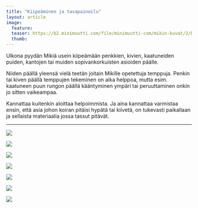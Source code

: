 ```yaml
---
title: "Kiipeäminen ja tasapainoilu"
layout: article
image:
  feature:
  teaser: https://b2.minimuutti.com/file/minimuutti-com/mikin-kuvat/2/DSC29282-245px.jpg
  thumb:
---
```


Ulkona pyydän Mikiä usein kiipeämään penkkien, kivien, kaatuneiden puiden, kantojen tai muiden sopivankorkuisten asioiden päälle.

Niiden päällä yleensä vielä teetän joitain Mikille opetettuja temppuja. Penkin tai kiven päällä temppujen tekeminen on aika helppoa, mutta esim. kaatuneen puun rungon päällä kääntyminen ympäri tai peruuttaminen onkin jo sitten vaikeampaa.

Kannattaa kuitenkin aloittaa helpoimmista. Ja aina kannattaa varmistaa ensin, että asia johon koiran pitäisi hypätä tai kiivetä, on tukevasti paikallaan ja sellaista materiaalia jossa tassut pitävät.

---

![](https://b2.minimuutti.com/file/minimuutti-com/mikin-kuvat/2/DSC29282-800px.jpg)

![](https://b2.minimuutti.com/file/minimuutti-com/aktivointi/kiipeaminen-ja-tasapainoilu/DSC29291_2-800px.jpg)

![](https://b2.minimuutti.com/file/minimuutti-com/mikin-kuvat/2/DSC07458-800px.jpg)

![](https://b2.minimuutti.com/file/minimuutti-com/aktivointi/kiipeaminen-ja-tasapainoilu/DSC02974_2-800px.jpg)

![](https://b2.minimuutti.com/file/minimuutti-com/mikin-kuvat/3/DSC13827-800px.jpg)

![](https://b2.minimuutti.com/file/minimuutti-com/aktivointi/kiipeaminen-ja-tasapainoilu/DSC25473_2-800px.jpg)

![](https://b2.minimuutti.com/file/minimuutti-com/aktivointi/kiipeaminen-ja-tasapainoilu/DSC23866_2-800px.jpg)

